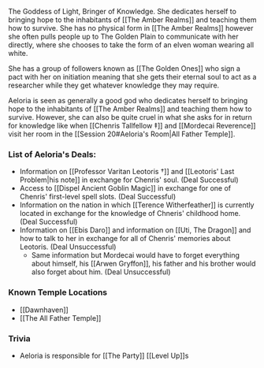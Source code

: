 The Goddess of Light, Bringer of Knowledge. She dedicates herself to bringing hope to the inhabitants of [[The Amber Realms]] and teaching them how to survive. She has no physical form in [[The Amber Realms]] however she often pulls people up to The Golden Plain to communicate with her directly, where she chooses to take the form of an elven woman wearing all white. 

She has a group of followers known as [[The Golden Ones]] who sign a pact with her on initiation meaning that she gets their eternal soul to act as a researcher while they get whatever knowledge they may require.

Aeloria is seen as generally a good god who dedicates herself to bringing hope to the inhabitants of [[The Amber Realms]] and teaching them how to survive. However, she can also be quite cruel in what she asks for in return for knowledge like when [[Chenris Tallfellow ‡]] and [[Mordecai Reverence]] visit her room in the [[Session 20#Aeloria's Room|All Father Temple]].

### List of Aeloria's Deals:
- Information on [[Professor Varitan Leotoris †]] and [[Leotoris' Last Problem|his note]] in exchange for Chenris' soul. (Deal Successful)
- Access to [[Dispel Ancient Goblin Magic]] in exchange for one of Chenris' first-level spell slots. (Deal Successful)
- Information on the nation in which [[Terence Witherfeather]] is currently located in exchange for the knowledge of Chneris' childhood home. (Deal Successful)
- Information on [[Ebis Daro]] and information on [[Uti, The Dragon]] and how to talk to her in exchange for all of Chenris' memories about Leotoris. (Deal Unsuccessful)
	- Same information but Mordecai would have to forget everything about himself, his [[Arwen Gryffon]], his father and his brother would also forget about him. (Deal Unsuccessful)

### Known Temple Locations
- [[Dawnhaven]]
- [[The All Father Temple]]

### Trivia 
- Aeloria is responsible for [[The Party]] [[Level Up]]s
